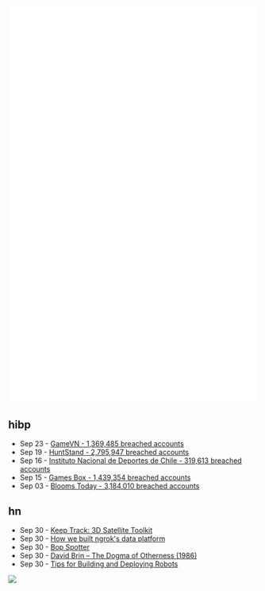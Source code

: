 ![Metrics](https://raw.githubusercontent.com/phixion/phixion/master/metrics.svg)

## hibp

<!--
for https://github.com/phixion/phixion/blob/main/.github/workflows/feeds.yml
-->
<!--START_SECTION:haveibeenpwnd-->
- Sep 23 - [GameVN - 1,369,485 breached accounts](https://haveibeenpwned.com/PwnedWebsites#GameVN)
- Sep 19 - [HuntStand - 2,795,947 breached accounts](https://haveibeenpwned.com/PwnedWebsites#HuntStand)
- Sep 16 - [Instituto Nacional de Deportes de Chile - 319,613 breached accounts](https://haveibeenpwned.com/PwnedWebsites#InstitutoNacionalDeDeportesDeChile)
- Sep 15 - [Games Box - 1,439,354 breached accounts](https://haveibeenpwned.com/PwnedWebsites#GamesBox)
- Sep 03 - [Blooms Today - 3,184,010 breached accounts](https://haveibeenpwned.com/PwnedWebsites#BloomsToday)
<!--END_SECTION:haveibeenpwnd-->

## hn

<!--
for https://github.com/phixion/phixion/blob/main/.github/workflows/feeds.yml
-->
<!--START_SECTION:hn-->
- Sep 30 - [Keep Track: 3D Satellite Toolkit](https://app.keeptrack.space)
- Sep 30 - [How we built ngrok's data platform](https://ngrok.com/blog-post/how-we-built-ngroks-data-platform)
- Sep 30 - [Bop Spotter](https://walzr.com/bop-spotter)
- Sep 30 - [David Brin – The Dogma of Otherness (1986)](https://www.davidbrin.com/nonfiction/dogmaofotherness.html)
- Sep 30 - [Tips for Building and Deploying Robots](https://rodneybrooks.com/tips-for-building-and-deploying-robots/)
<!--END_SECTION:hn-->

<!--
for https://yhype.me
-->
![](https://hit.yhype.me/github/profile?user_id=13013670)
